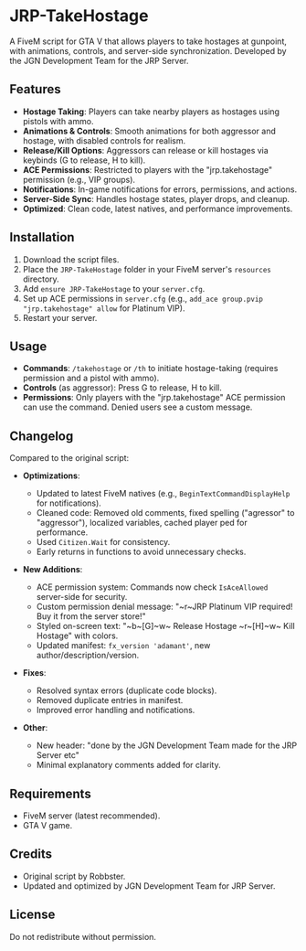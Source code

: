 # JRP-TakeHostage

A FiveM script for GTA V that allows players to take hostages at gunpoint, with animations, controls, and server-side synchronization. Developed by the JGN Development Team for the JRP Server.

## Features

- **Hostage Taking**: Players can take nearby players as hostages using pistols with ammo.
- **Animations & Controls**: Smooth animations for both aggressor and hostage, with disabled controls for realism.
- **Release/Kill Options**: Aggressors can release or kill hostages via keybinds (G to release, H to kill).
- **ACE Permissions**: Restricted to players with the "jrp.takehostage" permission (e.g., VIP groups).
- **Notifications**: In-game notifications for errors, permissions, and actions.
- **Server-Side Sync**: Handles hostage states, player drops, and cleanup.
- **Optimized**: Clean code, latest natives, and performance improvements.

## Installation

1. Download the script files.
2. Place the `JRP-TakeHostage` folder in your FiveM server's `resources` directory.
3. Add `ensure JRP-TakeHostage` to your `server.cfg`.
4. Set up ACE permissions in `server.cfg` (e.g., `add_ace group.pvip "jrp.takehostage" allow` for Platinum VIP).
5. Restart your server.

## Usage

- **Commands**: `/takehostage` or `/th` to initiate hostage-taking (requires permission and a pistol with ammo).
- **Controls** (as aggressor): Press G to release, H to kill.
- **Permissions**: Only players with the "jrp.takehostage" ACE permission can use the command. Denied users see a custom message.

## Changelog

Compared to the original script:

- **Optimizations**:
  - Updated to latest FiveM natives (e.g., `BeginTextCommandDisplayHelp` for notifications).
  - Cleaned code: Removed old comments, fixed spelling ("agressor" to "aggressor"), localized variables, cached player ped for performance.
  - Used `Citizen.Wait` for consistency.
  - Early returns in functions to avoid unnecessary checks.

- **New Additions**:
  - ACE permission system: Commands now check `IsAceAllowed` server-side for security.
  - Custom permission denial message: "~r~JRP Platinum VIP required! Buy it from the server store!"
  - Styled on-screen text: "~b~[G]~w~ Release Hostage  ~r~[H]~w~ Kill Hostage" with colors.
  - Updated manifest: `fx_version 'adamant'`, new author/description/version.

- **Fixes**:
  - Resolved syntax errors (duplicate code blocks).
  - Removed duplicate entries in manifest.
  - Improved error handling and notifications.

- **Other**:
  - New header: "done by the JGN Development Team made for the JRP Server etc"
  - Minimal explanatory comments added for clarity.

## Requirements

- FiveM server (latest recommended).
- GTA V game.

## Credits

- Original script by Robbster.
- Updated and optimized by JGN Development Team for JRP Server.

## License

Do not redistribute without permission.